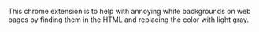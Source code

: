 This chrome extension is to help with annoying white backgrounds on web pages by finding them in the HTML and replacing the color with light gray.
